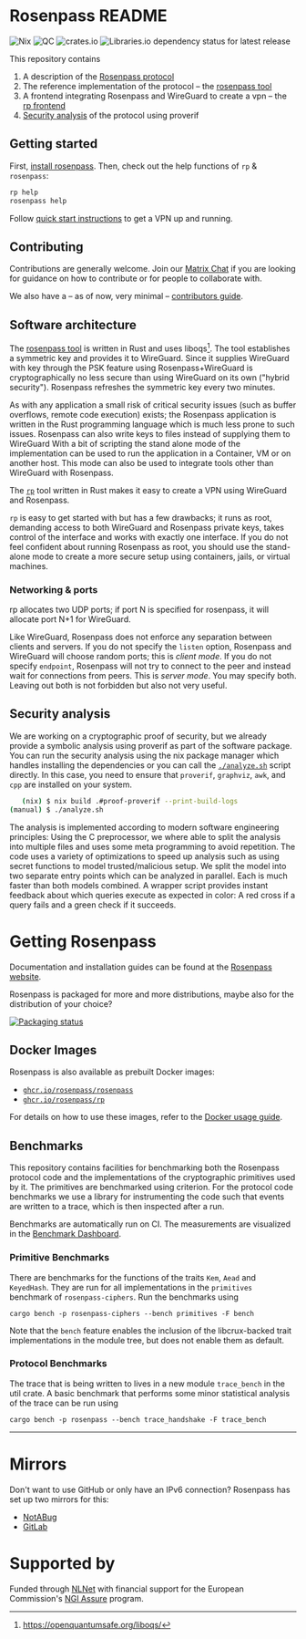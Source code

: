 # Rosenpass README

![Nix](https://github.com/rosenpass/rosenpass/actions/workflows/nix.yaml/badge.svg)
![QC](https://github.com/rosenpass/rosenpass/actions/workflows/qc.yaml/badge.svg)
![crates.io](https://img.shields.io/crates/v/rosenpass.svg)
![Libraries.io dependency status for latest release](https://img.shields.io/librariesio/release/cargo/rosenpass)

This repository contains

1. A description of the [Rosenpass protocol](https://github.com/rosenpass/rosenpass/raw/papers-pdf/whitepaper.pdf)
2. The reference implementation of the protocol – the [rosenpass tool](./src)
3. A frontend integrating Rosenpass and WireGuard to create a vpn – the [rp frontend](./rp)
4. [Security analysis](./analysis) of the protocol using proverif

## Getting started

First, [install rosenpass](#getting-rosenpass). Then, check out the help functions of `rp` & `rosenpass`:

```sh
rp help
rosenpass help
```

Follow [quick start instructions](https://rosenpass.eu/#start) to get a VPN up and running.

## Contributing

Contributions are generally welcome. Join our [Matrix Chat](https://matrix.to/#/#rosenpass:matrix.org) if you are looking for guidance on how to contribute or for people to collaborate with.

We also have a – as of now, very minimal – [contributors guide](CONTRIBUTING.md).

## Software architecture

The [rosenpass tool](./src/) is written in Rust and uses liboqs[^liboqs]. The tool establishes a symmetric key and provides it to WireGuard. Since it supplies WireGuard with key through the PSK feature using Rosenpass+WireGuard is cryptographically no less secure than using WireGuard on its own ("hybrid security"). Rosenpass refreshes the symmetric key every two minutes.

As with any application a small risk of critical security issues (such as buffer overflows, remote code execution) exists; the Rosenpass application is written in the Rust programming language which is much less prone to such issues. Rosenpass can also write keys to files instead of supplying them to WireGuard With a bit of scripting the stand alone mode of the implementation can be used to run the application in a Container, VM or on another host. This mode can also be used to integrate tools other than WireGuard with Rosenpass.

The [`rp`](./rp) tool written in Rust makes it easy to create a VPN using WireGuard and Rosenpass.

`rp` is easy to get started with but has a few drawbacks; it runs as root, demanding access to both WireGuard
and Rosenpass private keys, takes control of the interface and works with exactly one interface. If you do not feel confident about running Rosenpass as root, you should use the stand-alone mode to create a more secure setup using containers, jails, or virtual machines.

### Networking & ports

rp allocates two UDP ports; if port N is specified for rosenpass, it will allocate port N+1 for WireGuard.

Like WireGuard, Rosenpass does not enforce any separation between clients and servers.
If you do not specify the `listen` option, Rosenpass and WireGuard will choose random ports; this is _client mode_.
If you do not specify `endpoint`, Rosenpass will not try to connect to the peer and instead wait for connections from peers. This is _server mode_.
You may specify both. Leaving out both is not forbidden but also not very useful.

## Security analysis

<!-- Currently, a symbolic analysis in proverif asserts various properties for the Rosenpass protocol. Further on, a proof of the cryptographic promises based on cryptoverif is in the process of being made. -->

We are working on a cryptographic proof of security, but we already provide a symbolic analysis using proverif as part of the software package. You can run the security analysis using the nix package manager which handles installing the dependencies or you can call the [`./analyze.sh`](https://github.com/rosenpass/rosenpass/blob/main/analyze.sh) script directly. In this case, you need to ensure that `proverif`, `graphviz`, `awk`, and `cpp` are installed on your system.

```sh
   (nix) $ nix build .#proof-proverif --print-build-logs
(manual) $ ./analyze.sh
```

The analysis is implemented according to modern software engineering principles: Using the C preprocessor, we where able to split the analysis into multiple files and uses some meta programming to avoid repetition.
The code uses a variety of optimizations to speed up analysis such as using secret functions to model trusted/malicious setup. We split the model into two separate entry points which can be analyzed in parallel. Each is much faster than both models combined.
A wrapper script provides instant feedback about which queries execute as expected in color: A red cross if a query fails and a green check if it succeeds.

[^liboqs]: <https://openquantumsafe.org/liboqs/>

# Getting Rosenpass

Documentation and installation guides can be found at the [Rosenpass website](https://rosenpass.eu/docs).

Rosenpass is packaged for more and more distributions, maybe also for the distribution of your choice?

[![Packaging status](https://repology.org/badge/vertical-allrepos/rosenpass.svg)](https://repology.org/project/rosenpass/versions)

## Docker Images

Rosenpass is also available as prebuilt Docker images:

- [`ghcr.io/rosenpass/rosenpass`](https://github.com/rosenpass/rosenpass/pkgs/container/rosenpass)
- [`ghcr.io/rosenpass/rp`](https://github.com/rosenpass/rosenpass/pkgs/container/rp)

For details on how to use these images, refer to the [Docker usage guide](docker/USAGE.md).

## Benchmarks

This repository contains facilities for benchmarking both the Rosenpass
protocol code and the implementations of the cryptographic primitives used
by it. The primitives are benchmarked using criterion. For the protocol code
benchmarks we use a library for instrumenting the code such that events are
written to a trace, which is then inspected after a run.

Benchmarks are automatically run on CI. The measurements are visualized in the
[Benchmark Dashboard].

[Benchmark Dashboard]: https://rosenpass.github.io/benchmarks
 
### Primitive Benchmarks

There are benchmarks for the functions of the traits `Kem`, `Aead` and
`KeyedHash`. They are run for all implementations in the `primitives`
benchmark of `rosenpass-ciphers`. Run the benchmarks using

```
cargo bench -p rosenpass-ciphers --bench primitives -F bench
```

Note that the `bench` feature enables the inclusion of the libcrux-backed
trait implementations in the module tree, but does not enable them
as default.

### Protocol Benchmarks

The trace that is being written to lives in a new module
`trace_bench` in the util crate. A basic benchmark that
performs some minor statistical analysis of the trace can be run using

```
cargo bench -p rosenpass --bench trace_handshake -F trace_bench
```

---

# Mirrors

Don't want to use GitHub or only have an IPv6 connection? Rosenpass has set up two mirrors for this:

- [NotABug](https://notabug.org/rosenpass/rosenpass)
- [GitLab](https://gitlab.com/rosenpass/rosenpass/)

# Supported by

Funded through <a href="https://nlnet.nl/">NLNet</a> with financial support for the European Commission's <a href="https://nlnet.nl/assure">NGI Assure</a> program.
